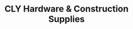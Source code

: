 ---
title: "CLY Hardware & Construction Supplies"
url: /san-pablo/cly-hardware-and-construction-supplies/
shop: hardware
---